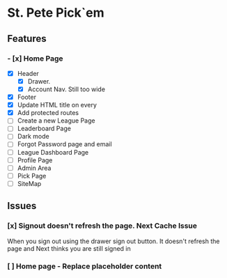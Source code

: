 # St. Pete Pick`em

## Features

### - [x] Home Page

- [x] Header
  - [x] Drawer.
  - [x] Account Nav. Still too wide
- [x] Footer
- [x] Update HTML title on every
- [x] Add protected routes
- [ ] Create a new League Page
- [ ] Leaderboard Page
- [ ] Dark mode
- [ ] Forgot Password page and email
- [ ] League Dashboard Page
- [ ] Profile Page
- [ ] Admin Area
- [ ] Pick Page
- [ ] SiteMap

## Issues

### [x] Signout doesn't refresh the page. Next Cache Issue

When you sign out using the drawer sign out button. It doesn't refresh the page and Next thinks you are still signed in

### [ ] Home page - Replace placeholder content
